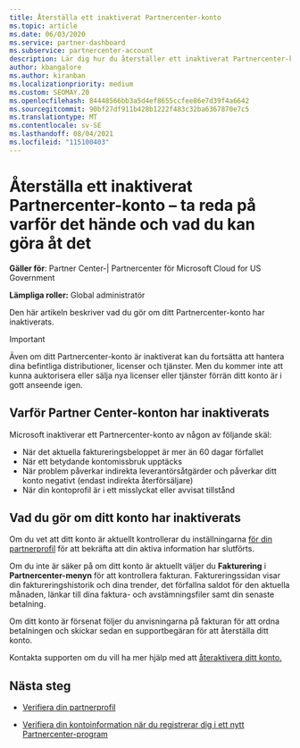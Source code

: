 ```yaml
---
title: Återställa ett inaktiverat Partnercenter-konto
ms.topic: article
ms.date: 06/03/2020
ms.service: partner-dashboard
ms.subservice: partnercenter-account
description: Lär dig hur du återställer ett inaktiverat Partnercenter-konto, varför ett partnerkonto inaktiveras och hur du kan använda ditt konto under indragningen.
author: kbangalore
ms.author: kiranban
ms.localizationpriority: medium
ms.custom: SEOMAY.20
ms.openlocfilehash: 84448566bb3a5d4ef8655ccfee86e7d39f4a6642
ms.sourcegitcommit: 90bf27df911b428b1222f483c32ba6367870e7c5
ms.translationtype: MT
ms.contentlocale: sv-SE
ms.lasthandoff: 08/04/2021
ms.locfileid: "115100403"
---
```

# <a name="restore-a-suspended-partner-center-account---learn-why-it-happens-and-what-to-do-about-it"></a>Återställa ett inaktiverat Partnercenter-konto – ta reda på varför det hände och vad du kan göra åt det

**Gäller för**: Partner Center-| Partnercenter för Microsoft Cloud for US Government

**Lämpliga roller:** Global administratör

Den här artikeln beskriver vad du gör om ditt Partnercenter-konto har inaktiverats.

> [!IMPORTANT]  
> Även om ditt Partnercenter-konto är inaktiverat kan du fortsätta att hantera dina befintliga distributioner, licenser och tjänster. Men du kommer inte att kunna auktorisera eller sälja nya licenser eller tjänster förrän ditt konto är i gott anseende igen.

## <a name="why-partner-center-accounts-are-suspended"></a>Varför Partner Center-konton har inaktiverats

Microsoft inaktiverar ett Partnercenter-konto av någon av följande skäl:

- När det aktuella faktureringsbeloppet är mer än 60 dagar förfallet
- När ett betydande kontomissbruk upptäcks
- När problem påverkar indirekta leverantörsåtgärder och påverkar ditt konto negativt (endast indirekta återförsäljare)
- När din kontoprofil är i ett misslyckat eller avvisat tillstånd

## <a name="what-to-do-if-your-account-is-suspended"></a>Vad du gör om ditt konto har inaktiverats

Om du vet att ditt konto är aktuellt kontrollerar du inställningarna [för din partnerprofil](https://partner.microsoft.com/pcv/accountsettings/partnerprofile) för att bekräfta att din aktiva information har slutförts. 

Om du inte är säker på om ditt konto är aktuellt väljer du **Fakturering** i **Partnercenter-menyn** för att kontrollera fakturan. Faktureringssidan visar din faktureringshistorik och dina trender, det förfallna saldot för den aktuella månaden, länkar till dina faktura- och avstämningsfiler samt din senaste betalning.

Om ditt konto är försenat följer du anvisningarna på fakturan för att ordna betalningen och skickar sedan en supportbegäran för att återställa ditt konto. 

Kontakta supporten om du vill ha mer hjälp med att [återaktivera ditt konto.](https://partner.microsoft.com/dashboard/support/csp/servicerequests/create)

## <a name="next-steps"></a>Nästa steg

- [Verifiera din partnerprofil](update-your-partner-profile.md)

- [Verifiera din kontoinformation när du registrerar dig i ett nytt Partnercenter-program](verification-responses.md)
